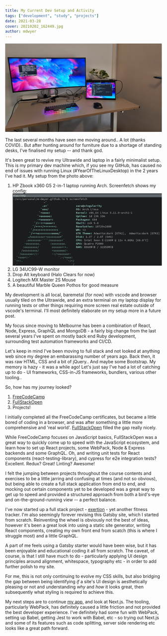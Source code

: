 ```yaml
---
title: My Current Dev Setup and Activity
tags: ["development", "study", "projects"]
date: 2021-03-28
cover: 20210202_162449.jpg
author: mdwyer
---
```


![My current setup](./20210202_162449.jpg "My current setup")

The last several months have seen me moving around.. A lot (thanks COVID)..  But after hunting around for furniture due to a shortage of standing desks, I've finalised my setup -- and thank god.

It's been great to revive my Ultrawide and laptop in a fairly minimalist setup.  This is my primary dev machine which, if you see my GitHub, has caused no end of issues with running Linux (#YearOfTheLinuxDesktop) in the 2 years I've had it.  My setup from the photo above:

1. HP Zbook x360 G5 2-in-1 laptop running Arch.  Screenfetch shows my config:
![](./2021-03-28_15-43_screenfetch.png)
2. LG 34UC99-W monitor
3. Drop Alt keyboard (Halo Clears for now)
4. Logitech MX Master 2S Mouse
5. A beautiful Marble Queen Pothos for good measure

My development is all local, baremetal (for now) with vscode and browser usually tiled on the Ultrawide, and an extra terminal on my laptop display for running tests or other things requiring more screen real estate outside of vscode's terminal.  I'll most definitely elaborate on my setup more in a future post.

My focus since moving to Melbourne has been a combination of React, Node, Express, GraphQL and MongoDB - a fairly big change from the last several years I've spent on mostly back end Ruby development, surrounding test automation frameworks and CI/CD.

Let's keep in mind I've been moving to full stack and not looked at anything web since my degree an embarassing number of years ago. Back then, it was raw HTML, CSS and a bit of jQuery.. And maybe some Bootstrap.  My memory is hazy - it was a while ago!  Let's just say I've had a lot of catching up to do - UI frameworks, CSS-in-JS frameworks, bundlers, various other tooling..

So, how has my journey looked?

1. [FreeCodeCamp](https://www.freecodecamp.org/)
2. [FullStackOpen](https://fullstackopen.com/en/)
3. Projects!

I initially completed all the FreeCodeCamp certificates, but became a little bored of coding in a browser, and was after something a little more comprehensive and 'real world'.  [FullStackOpen](https://fullstackopen.com/en/) filled the gap really nicely.

While FreeCodeCamp focuses on JavaScript basics, FullStackOpen was a great way to quickly come up to speed with the JavaScript ecosystem, and learn how to set up React projects, some WebPack, Node & Express backends and some GraphQL.  Oh, and writing unit tests for React components (react-testing-library), and cypress for e2e integration tests? Excellent.  Redux? Great! Linting? Awesome!

I felt the jumping between projects throughout the course contents and exercises to be a little jarring and confusing at times (and not so obvious), but being able to create a full stack application from end to end, and mocking out certain components yet to be developed was a great way to get up to speed and provided a structured approach from both a bird's-eye and on-the-ground-running view -- a perfect balance.

I've now started up a full stack project - [exertion](https://github.com/m-dwyer/exertion-app) - yet another fitness tracker.  I'm also seemingly forever revising this Gatsby site, which I started from scratch.  Reinventing the wheel is obviously not the best of ideas, however it's been a great look into using a static site generator, writing React components, creating my own front end from scatch (this is where I struggle most) and a little GraphQL.

A part of me feels using a Gatsby starter would have been wise, but it has been enjoyable and educational coding it all from scratch. The caveat, of course, is that I still have much to do - particularly applying UI design principles around alignment, whitespace, typography etc - in order to add further polish to my site.

For me, this is not only continuing to evolve my CSS skills, but also bridging the gap between being identifying *if* a site's UI design is aesthetically pleasing or not and understanding *why* and *how* it looks great, then subsequently what styling is required to achieve this.

My next steps are to continue [my app](https://github.com/m-dwyer/exertion-app), and look at Next.js.  The tooling, particularly WebPack, has definitely caused a little friction and not provided the best developer experience.  I've definitely had some fun with WebPack, setting up Babel, getting Jest to work with Babel, etc - so trying out Next.js and some of its features such as code splitting, server side rendering etc looks like a great path forward.